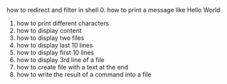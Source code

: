how to redirect and filter in shell
0. how to print a message like Hello World
1. how to print different characters
2. how to display content
3. how to display two files
4. how to display last 10 lines
5. how to display first 10 lines
6. how to display 3rd line of a file
7. how to create file with a text at the end
8. how to write the result of a command into a file
